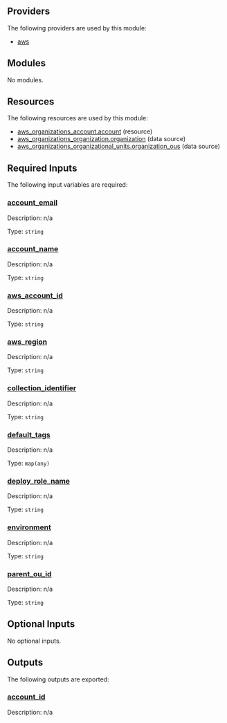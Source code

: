 ## Providers

The following providers are used by this module:

- <a name="provider_aws"></a> [aws](#provider_aws)

## Modules

No modules.

## Resources

The following resources are used by this module:

- [aws_organizations_account.account](https://registry.terraform.io/providers/hashicorp/aws/latest/docs/resources/organizations_account) (resource)
- [aws_organizations_organization.organization](https://registry.terraform.io/providers/hashicorp/aws/latest/docs/data-sources/organizations_organization) (data source)
- [aws_organizations_organizational_units.organization_ous](https://registry.terraform.io/providers/hashicorp/aws/latest/docs/data-sources/organizations_organizational_units) (data source)

## Required Inputs

The following input variables are required:

### <a name="input_account_email"></a> [account_email](#input_account_email)

Description: n/a

Type: `string`

### <a name="input_account_name"></a> [account_name](#input_account_name)

Description: n/a

Type: `string`

### <a name="input_aws_account_id"></a> [aws_account_id](#input_aws_account_id)

Description: n/a

Type: `string`

### <a name="input_aws_region"></a> [aws_region](#input_aws_region)

Description: n/a

Type: `string`

### <a name="input_collection_identifier"></a> [collection_identifier](#input_collection_identifier)

Description: n/a

Type: `string`

### <a name="input_default_tags"></a> [default_tags](#input_default_tags)

Description: n/a

Type: `map(any)`

### <a name="input_deploy_role_name"></a> [deploy_role_name](#input_deploy_role_name)

Description: n/a

Type: `string`

### <a name="input_environment"></a> [environment](#input_environment)

Description: n/a

Type: `string`

### <a name="input_parent_ou_id"></a> [parent_ou_id](#input_parent_ou_id)

Description: n/a

Type: `string`

## Optional Inputs

No optional inputs.

## Outputs

The following outputs are exported:

### <a name="output_account_id"></a> [account_id](#output_account_id)

Description: n/a
